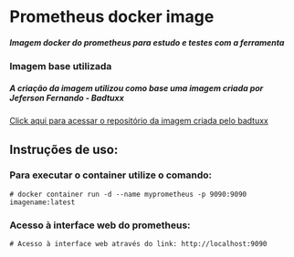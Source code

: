 # Prometheus docker image
##### Imagem docker do prometheus para estudo e testes com a ferramenta

### Imagem base utilizada
##### A criação da imagem utilizou como base uma imagem criada por Jeferson Fernando - Badtuxx
[Click aqui para acessar o repositório da imagem criada pelo badtuxx](https://github.com/badtuxx/prometheus_alpine)



## Instruções de uso: 

### Para executar o container utilize o comando:
```
# docker container run -d --name myprometheus -p 9090:9090 imagename:latest
```

### Acesso à interface web do prometheus:
```
# Acesso à interface web através do link: http://localhost:9090
```